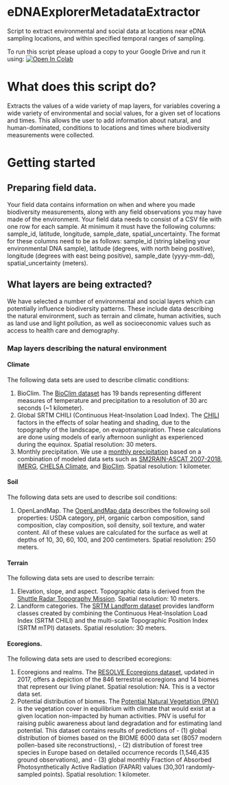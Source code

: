 # eDNAExplorerMetadataExtractor
Script to extract environmental and social data at locations near eDNA sampling locations, and within specified temporal ranges of sampling.

To run this script please upload a copy to your Google Drive and run it using:
[![Open In Colab](https://colab.research.google.com/assets/colab-badge.svg)](https://colab.research.google.com/github/CALeDNA/eDNAExplorerMetadataExtractor/blob/main/eDNAExplorerMetadataExtractor.ipynb)

# What does this script do?
Extracts the values of a wide variety of map layers, for variables covering a wide variety of environmental and social values, for a given set of locations and times. This allows the user to add information about natural, and human-dominated, conditions to locations and times where biodiversity measurements were collected.

# Getting started
## Preparing field data.
Your field data contains information on when and where you made biodiversity measurements, along with any field observations you may have made of the environment.
Your field data needs to consist of a CSV file with one row for each sample. At minimum it must have the following columns: sample_id, latitude, longitude, sample_date, spatial_uncertainty. The format for these columns need to be as follows: sample_id (string labeling your environmental DNA sample), latitude (degrees, with north being positive), longitude (degrees with east being positive), sample_date (yyyy-mm-dd), spatial_uncertainty (meters).
## What layers are being extracted?
We have selected a number of environmental and social layers which can potentially influence biodiversity patterns. These include data describing the natural environment, such as terrain and climate, human activities, such as land use and light pollution, as well as socioeconomic values such as access to health care and demography.
### Map layers describing the natural environment
#### Climate
The following data sets are used to describe climatic conditions:
1. BioClim.  The [BioClim dataset](https://developers.google.com/earth-engine/datasets/catalog/WORLDCLIM_V1_BIO) has 19 bands representing different measures of temperature and precipitation to a resolution of 30 arc seconds (~1 kilometer).
2. Global SRTM CHILI (Continuous Heat-Insolation Load Index). The [CHILI](https://developers.google.com/earth-engine/datasets/catalog/CSP_ERGo_1_0_Global_SRTM_CHILI) factors in the effects of solar heating and shading, due to the topography of the landscape, on evapotranspiration. These calculations are done using models of early afternoon sunlight as experienced during the equinox. Spatial resolution: 30 meters.
3. Monthly precipitation. We use a [monthly precipitation](https://developers.google.com/earth-engine/datasets/catalog/OpenLandMap_CLM_CLM_PRECIPITATION_SM2RAIN_M_v01) based on a combination of modeled data sets such as [SM2RAIN-ASCAT 2007-2018](https://essd.copernicus.org/articles/11/1583/2019/), [IMERG](https://gpm.nasa.gov/data/imerg), [CHELSA Climate](https://chelsa-climate.org/), and [BioClim](https://developers.google.com/earth-engine/datasets/catalog/WORLDCLIM_V1_BIO). Spatial resolution: 1 kilometer.
#### Soil
The following data sets are used to describe soil conditions:
1. OpenLandMap. The [OpenLandMap data](https://developers.google.com/earth-engine/datasets/tags/openlandmap) describes the following soil properties: USDA category, pH, organic carbon composition, sand composition, clay composition, soil density, soil texture, and water content. All of these values are calculated for the surface as well at depths of 10, 30, 60, 100, and 200 centimeters. Spatial resolution: 250 meters.
#### Terrain
The following data sets are used to describe terrain:
1. Elevation, slope, and aspect. Topographic data is derived from the [Shuttle Radar Topography Mission](https://developers.google.com/earth-engine/datasets/catalog/CGIAR_SRTM90_V4). Spatial resolution: 10 meters.
2. Landform categories. The [SRTM Landform dataset](https://developers.google.com/earth-engine/datasets/catalog/CSP_ERGo_1_0_Global_SRTM_landforms) provides landform classes created by combining the Continuous Heat-Insolation Load Index (SRTM CHILI) and the multi-scale Topographic Position Index (SRTM mTPI) datasets. Spatial resolution: 30 meters.
#### Ecoregions.
The following data sets are used to described ecoregions:
1. Ecoregions and realms. The [RESOLVE Ecoregions dataset](https://developers.google.com/earth-engine/datasets/catalog/RESOLVE_ECOREGIONS_2017), updated in 2017, offers a depiction of the 846 terrestrial ecoregions and 14 biomes that represent our living planet. Spatial resolution: NA. This is a vector data set.
2. Potential distribution of biomes. The [Potential Natural Vegetation (PNV)](https://developers.google.com/earth-engine/datasets/catalog/OpenLandMap_PNV_PNV_BIOME-TYPE_BIOME00K_C_v01) is the vegetation cover in equilibrium with climate that would exist at a given location non-impacted by human activities. PNV is useful for raising public awareness about land degradation and for estimating land potential. This dataset contains results of predictions of - (1) global distribution of biomes based on the BIOME 6000 data set (8057 modern pollen-based site reconstructions), - (2) distribution of forest tree species in Europe based on detailed occurrence records (1,546,435 ground observations), and - (3) global monthly Fraction of Absorbed Photosynthetically Active Radiation (FAPAR) values (30,301 randomly-sampled points). Spatial resolution: 1 kilometer.
